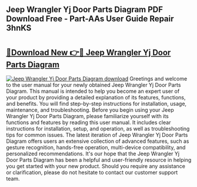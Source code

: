 ## Jeep Wrangler Yj Door Parts Diagram PDF Download Free - Part-AAs User Guide Repair 3hnKS

# <h2><a href="http://dfpwsf.blite.top/?on=Jeep+Wrangler+Yj+Door+Parts+Diagram">🔗Download New 👉🔴 Jeep Wrangler Yj Door Parts Diagram</a></h2>

[![Jeep Wrangler Yj Door Parts Diagram download](https://i.imgur.com/lujVjoI.png)](http://dfpwsf.blite.top/?on=Jeep+Wrangler+Yj+Door+Parts+Diagram)
Greetings and welcome to the user manual for your newly obtained Jeep Wrangler Yj Door Parts Diagram. This manual is intended to help you become an expert user of your product by providing a detailed explanation of its features, functions, and benefits. You will find step-by-step instructions for installation, usage, maintenance, and troubleshooting. Before you begin using your Jeep Wrangler Yj Door Parts Diagram, please familiarize yourself with its functions and features by reading this user manual. It includes clear instructions for installation, setup, and operation, as well as troubleshooting tips for common issues. The latest iteration of Jeep Wrangler Yj Door Parts Diagram offers users an extensive collection of advanced features, such as gesture recognition, hands-free operation, multi-device compatibility, and personalized recommendations. It's our hope that the Jeep Wrangler Yj Door Parts Diagram has been a helpful and user-friendly resource in helping you get started with your new product. Should you require any assistance or clarification, please do not hesitate to contact our customer support team.
